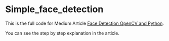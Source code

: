 # Simple_face_detection

This is the full code for Medium Article [Face Detection OpenCV and Python](https://www.google.com).

You can see the step by step explanation in the article.
